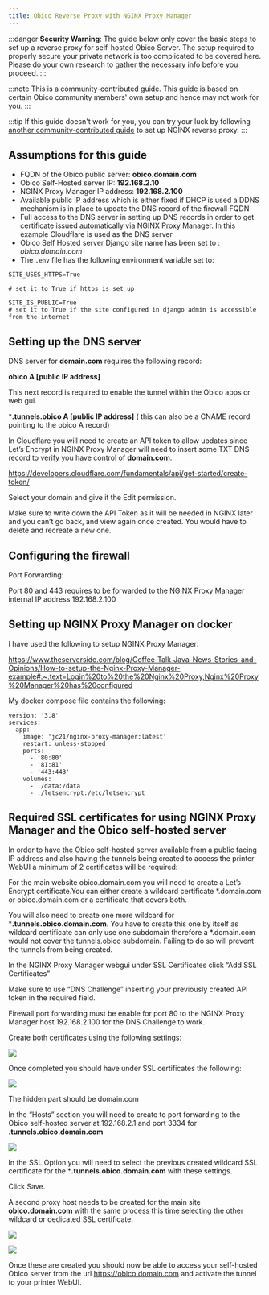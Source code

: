 ```yaml
---
title: Obico Reverse Proxy with NGINX Proxy Manager
---
```


:::danger
**Security Warning**: The guide below only cover the basic steps to set up a reverse proxy for self-hosted Obico Server. The setup required to properly secure your private network is too complicated to be covered here. Please do your own research to gather the necessary info before you proceed.
:::

:::note
This is a community-contributed guide. This guide is based on certain Obico community members' own setup and hence may not work for you.
:::

:::tip
If this guide doesn't work for you, you can try your luck by following [another community-contributed guide](reverse-proxy.md) to set up NGINX reverse proxy.
:::


## Assumptions for this guide

* FQDN of the Obico public server: **obico.domain.com**
* Obico Self-Hosted server IP: **192.168.2.10**
* NGINX Proxy Manager IP address: **192.168.2.100**
* Available public IP address which is either fixed if DHCP is used a DDNS mechanism is in place to update the DNS record of the firewall FQDN
* Full access to the DNS server in setting up DNS records in order to get certificate issued automatically via NGINX Proxy Manager. In this example Cloudflare is used as the DNS server
* Obico Self Hosted server Django site name has been set to : *obico.domain.com*
* The `.env` file has the following environment variable set to:

```
SITE_USES_HTTPS=True

# set it to True if https is set up

SITE_IS_PUBLIC=True
# set it to True if the site configured in django admin is accessible from the internet
```

## Setting up the DNS server

DNS server for **domain.com** requires the following record:

**obico	 A  [public IP address]**

This next record is required to enable the tunnel within the Obico apps or web gui.

***.tunnels.obico A [public IP address]** ( this can also be a CNAME record pointing to the obico A record)

In Cloudflare you will need to create an API token to allow updates since Let’s Encrypt in NGINX Proxy Manager will need to insert some TXT DNS record to verify you have control of **domain.com**.

https://developers.cloudflare.com/fundamentals/api/get-started/create-token/

Select your domain and give it the Edit permission.

Make sure to write down the API Token as it will be needed in NGINX later and you can’t go back, and view again once created. You would have to delete and recreate a new one.

## Configuring the firewall

Port Forwarding:

Port 80 and 443 requires to be forwarded to the NGINX Proxy Manager internal IP address 192.168.2.100

## Setting up NGINX Proxy Manager on docker

I have used the following to setup NGINX Proxy Manager:

https://www.theserverside.com/blog/Coffee-Talk-Java-News-Stories-and-Opinions/How-to-setup-the-Nginx-Proxy-Manager-example#:~:text=Login%20to%20the%20Nginx%20Proxy,Nginx%20Proxy%20Manager%20has%20configured

My docker compose file contains the following:

```
version: '3.8'
services:
  app:
    image: 'jc21/nginx-proxy-manager:latest'
    restart: unless-stopped
    ports:
      - '80:80'
      - '81:81'
      - '443:443'
    volumes:
      - ./data:/data
      - ./letsencrypt:/etc/letsencrypt
```

## Required SSL certificates for using NGINX Proxy Manager and the Obico self-hosted server

In order to have the Obico self-hosted server available from a public facing IP address and also having the tunnels being created to access the printer WebUI a minimum of 2 certificates will be required:

For the main website obico.domain.com you will need to create a Let’s Encrypt certificate.You can either create a wildcard certificate *.domain.com or obico.domain.com or a certificate that covers both.

You will also need to create one more wildcard for ***.tunnels.obico.domain.com**. You have to create this one by itself as wildcard certificate can only use one subdomain therefore a *.domain.com would not cover the tunnels.obico subdomain. Failing to do so will prevent the tunnels from being created.

In the NGINX Proxy Manager webgui under SSL Certificates click “Add SSL Certificates”

Make sure to use “DNS Challenge” inserting your previously created API token in the required field.

Firewall port forwarding must be enable for port 80 to the NGINX Proxy Manager host 192.168.2.100 for the DNS Challenge to work.

Create both certificates using the following settings:

![](/img/server-guides/nginx-proxy-manager/lets-encrypt-cert.jpg)

Once completed you should have under SSL certificates the following:

![](/img/server-guides/nginx-proxy-manager/ssl-cert.jpg)

The hidden part should be domain.com

In the “Hosts” section you will need to create to port forwarding to the Obico self-hosted server at 192.168.2.1 and port 3334 for **.tunnels.obico.domain.com**

![](/img/server-guides/nginx-proxy-manager/new-proxy-host.jpg)

In the SSL Option you will need to select the previous created wildcard SSL certificate for the ***.tunnels.obico.domain.com** with these settings.

Click Save.

A second proxy host needs to be created for the main site **obico.domain.com** with the same process this time selecting the other wildcard or dedicated SSL certificate.

![](/img/server-guides/nginx-proxy-manager/new-proxy-host-2.jpg)

![](/img/server-guides/nginx-proxy-manager/new-proxy-host-3.jpg)

Once these are created you should now be able to access your self-hosted Obico server from the url https://obico.domain.com and activate the tunnel to your printer WebUI.
